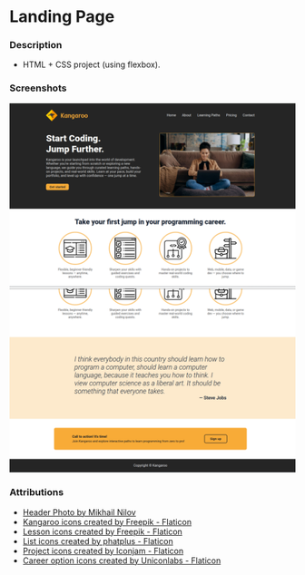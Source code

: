 # Landing Page

### Description

- HTML + CSS project (using flexbox).

### Screenshots

![Landing Page - Screenshot 1](./assets/screenshots/landing-page-1.png)
![Landing Page - Screenshot 2](./assets/screenshots/landing-page-2.png)

### Attributions

- <a href="https://www.pexels.com/photo/man-person-woman-hand-6894013/" title="mikhail-nilov-photo">Header Photo by Mikhail Nilov</a>
- <a href="https://www.flaticon.com/free-icons/kangaroo" title="kangaroo icons">Kangaroo icons created by Freepik - Flaticon</a>
- <a href="https://www.flaticon.com/free-icons/lesson" title="lesson icons">Lesson icons created by Freepik - Flaticon</a>
- <a href="https://www.flaticon.com/free-icons/list" title="list icons">List icons created by phatplus - Flaticon</a>
- <a href="https://www.flaticon.com/free-icons/project" title="project icons">Project icons created by Iconjam - Flaticon</a>
- <a href="https://www.flaticon.com/free-icons/career-option" title="career option icons">Career option icons created by Uniconlabs - Flaticon</a>

